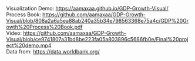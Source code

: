 Visualization Demo: https://aamaxaa.github.io/GDP-Growth-Visual/ <br/>
Process Book: https://github.com/aamaxaa/GDP-Growth-Visual/blob/808a2a6a5ea88ab240a35b34e798563368e75a4c/GDP%20Growth%20Process%20Book.pdf<br/>
Video: https://github.com/aamaxaa/GDP-Growth-Visual/blob/ce9741807a31bd8be223fa05a803896c5686fb0e/Final%20project%20demo.mp4<br/>
Data from: https://data.worldbank.org/
